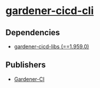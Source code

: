 # [gardener-cicd-cli](https://pypi.org/project/gardener-cicd-cli)

## Dependencies
- [gardener-cicd-libs (==1.959.0)](packages/g/gardener-cicd-libs.md)



## Publishers
- [Gardener-CI](https://pypi.org/user/Gardener-CI)

